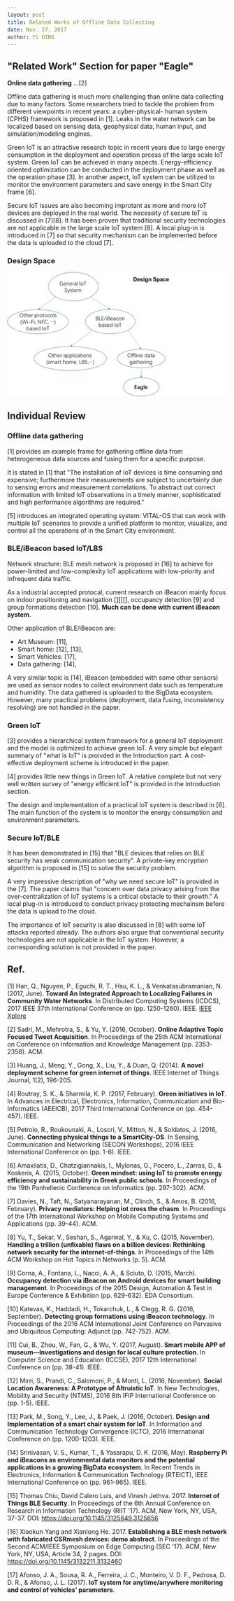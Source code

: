 ```yaml
--- 
layout: post
title: Related Works of Offline Data Collecting
date: Nov. 27, 2017
author: Yi DING
---
```


[comment]: # (Related Works of Offline Data Collecting)

## "Related Work" Section for paper "Eagle"

**Online data gathering** ...[2]

Offline data gathering is much more challenging than online data collecting due to many factors. Some researchers tried to tackle the problem from different viewpoints in recent years: a cyber-physical- human system (CPHS) framework is proposed in [1]. Leaks in the water network can be localized based on sensing data, geophysical data, human input, and simulation/modeling engines.

Green IoT is an attractive research topic in recent years due to large energy consumption in the deployment and operation prcess of the large scale IoT system. Green IoT can be achieved in many aspects. Energy-efficiency oriented optimization can be conducted in the deployment phase as well as the operation phase [3]. In another aspect, IoT system can be utilized to monitor the environment parameters and save energy in the Smart City frame [6].

Secure IoT issues are also becoming improtant as more and more IoT devices are deployed in the real world. The necessity of secure IoT is discussed in [7][8]. It has been proven that traditional security technologies are not applicable in the large scale IoT system [8]. A local plug-in is introduced in [7] so that security mechanism can be implemented before the data is uploaded to the cloud [7]. 

### Design Space
<p align = "center">
<img src="figures/eagle-design-space.png"  alt="design space">
</p>

## Individual Review

### Offline data gathering
[1] provides an example frame for gathering offline data from heterogeneous data sources and fusing them for a specific purpose. 

It is stated in [1] that "The installation of IoT devices is time consuming and expensive; furthermore their measurements are subject to uncertainty due to sensing errors and measurement correlations. To abstract out correct information with limited IoT observations in a timely manner, sophisticated and high performance algorithms are required."

[5] introduces an integrated operating system: VITAL-OS that can work with multiple IoT scenarios to provide a unified platform to monitor, visualize, and control all the operations of in the Smart City environment.


### BLE/iBeacon based IoT/LBS

Network structure: BLE mesh network is proposed in [16] to achieve for power-limited and low-complexity IoT applications with low-priority and infrequent data traffic.

As a industrial accepted protocal, current research on iBeacon mainly focus on indoor positioning and navigation [][][], occupancy detection [9] and group formations detection [10]. **Much can be done with current iBeacon system**.

Other application of BLE/iBeacon are: 
* Art Museum: [11], 
* Smart home: [12], [13],
* Smart Vehicles: [17],
* Data gathering: [14],

A very similar topic is [14], iBeacon (embedded with some other sensors) are used as sensor nodes to collect environment data such as temperature and humidity. The data gathered is  uploaded to the BigData ecosystem. However, many practical problems (deployment, data fusing, inconsistency resolving) are not handled in the paper. 


### Green IoT
[3] provides a hierarchical system framework for a general IoT deployment and the model is optimized to achieve green IoT. A very simple but elegant summary of "what is IoT" is proivded in the Introduction part. A cost-effective deployment scheme is introduced in the paper.

[4] provides little new things in Green IoT. A relative complete but not very well written survey of "energy efficient IoT" is provided in the Introduction section. 

The design and implementation of a practical IoT system is described in [6]. The main function of the system is to monitor the energy consumption and environment parameters.

### Secure IoT/BLE
It has been demonstrated in [15] that "BLE devices that relies on BLE security has weak communication security". A private-key encryption algorithm is proposed in [15] to solve the  security problem.

A very impressive description of "why we need secure IoT" is provided in the [7]. The paper claims that "concern over data privacy arising from the over-centralization of IoT systems is a critical obstacle to their growth."  A local plug-in is introduced to conduct privacy protecting mechainsm before the data is upload to the cloud.

The importance of IoT security is also discussed in [8] with some IoT attacks reported already. The authors also argue that conventional security technologies are not applicable in the IoT system. However, a corresponding solution is not provided in the paper.

## Ref.
[1] Han, Q., Nguyen, P., Eguchi, R. T., Hsu, K. L., & Venkatasubramanian, N. (2017, June). **Toward An Integrated Approach to Localizing Failures in Community Water Networks**. In Distributed Computing Systems (ICDCS), 2017 IEEE 37th International Conference on (pp. 1250-1260). IEEE. 
[IEEE Xplore](http://ieeexplore.ieee.org.ezp1.lib.umn.edu/stamp/stamp.jsp?tp=&arnumber=7980065&tag=1)

[2] Sadri, M., Mehrotra, S., & Yu, Y. (2016, October). **Online Adaptive Topic Focused Tweet Acquisition**. In Proceedings of the 25th ACM International on Conference on Information and Knowledge Management (pp. 2353-2358). ACM.

[3] Huang, J., Meng, Y., Gong, X., Liu, Y., & Duan, Q. (2014). **A novel deployment scheme for green internet of things**. IEEE Internet of Things Journal, 1(2), 196-205.

[4] Routray, S. K., & Sharmila, K. P. (2017, February). **Green initiatives in IoT**. In Advances in Electrical, Electronics, Information, Communication and Bio-Informatics (AEEICB), 2017 Third International Conference on (pp. 454-457). IEEE.

[5] Petrolo, R., Roukounaki, A., Loscri, V., Mitton, N., & Soldatos, J. (2016, June). **Connecting physical things to a SmartCity-OS**. In Sensing, Communication and Networking (SECON Workshops), 2016 IEEE International Conference on (pp. 1-6). IEEE.

[6] Amaxilatis, D., Chatzigiannakis, I., Mylonas, G., Pocero, L., Zarras, D., & Koskeris, A. (2015, October). **Green mindset: using IoT to promote energy efficiency and sustainability in Greek public schools**. In Proceedings of the 19th Panhellenic Conference on Informatics (pp. 297-302). ACM.

[7] Davies, N., Taft, N., Satyanarayanan, M., Clinch, S., & Amos, B. (2016, February). **Privacy mediators: Helping iot cross the chasm**. In Proceedings of the 17th International Workshop on Mobile Computing Systems and Applications (pp. 39-44). ACM.

[8] Yu, T., Sekar, V., Seshan, S., Agarwal, Y., & Xu, C. (2015, November). **Handling a trillion (unfixable) flaws on a billion devices: Rethinking network security for the internet-of-things**. In Proceedings of the 14th ACM Workshop on Hot Topics in Networks (p. 5). ACM.

[9] Corna, A., Fontana, L., Nacci, A. A., & Sciuto, D. (2015, March). **Occupancy detection via iBeacon on Android devices for smart building management**. In Proceedings of the 2015 Design, Automation & Test in Europe Conference & Exhibition (pp. 629-632). EDA Consortium.

[10] Katevas, K., Haddadi, H., Tokarchuk, L., & Clegg, R. G. (2016, September). **Detecting group formations using iBeacon technology**. In Proceedings of the 2016 ACM International Joint Conference on Pervasive and Ubiquitous Computing: Adjunct (pp. 742-752). ACM.

[11] Cui, B., Zhou, W., Fan, G., & Wu, Y. (2017, August). **Smart mobile APP of museum—Investigations and design for local culture protection**. In Computer Science and Education (ICCSE), 2017 12th International Conference on (pp. 38-41). IEEE.

[12] Mirri, S., Prandi, C., Salomoni, P., & Monti, L. (2016, November). **Social Location Awareness: A Prototype of Altruistic IoT**. In New Technologies, Mobility and Security (NTMS), 2016 8th IFIP International Conference on (pp. 1-5). IEEE.

[13] Park, M., Song, Y., Lee, J., & Paek, J. (2016, October). **Design and Implementation of a smart chair system for IoT**. In Information and Communication Technology Convergence (ICTC), 2016 International Conference on (pp. 1200-1203). IEEE.

[14] Srinivasan, V. S., Kumar, T., & Yasarapu, D. K. (2016, May). **Raspberry Pi and iBeacons as environmental data monitors and the potential applications in a growing BigData ecosystem**. In Recent Trends in Electronics, Information & Communication Technology (RTEICT), IEEE International Conference on (pp. 961-965). IEEE.

[15] Thomas Chiu, David Calero Luis, and Vinesh Jethva. 2017. **Internet of Things BLE Security**. In Proceedings of the 6th Annual Conference on Research in Information Technology (RIIT '17). ACM, New York, NY, USA, 37-37. DOI: https://doi.org/10.1145/3125649.3125656

[16] Xiaokun Yang and Xianlong He. 2017. **Establishing a BLE mesh network with fabricated CSRmesh devices: demo abstract**. In Proceedings of the Second ACM/IEEE Symposium on Edge Computing (SEC '17). ACM, New York, NY, USA, Article 34, 2 pages. DOI: https://doi.org/10.1145/3132211.3132460

[17] Afonso, J. A., Sousa, R. A., Ferreira, J. C., Monteiro, V. D. F., Pedrosa, D. D. R., & Afonso, J. L. (2017). **IoT system for anytime/anywhere monitoring and control of vehicles’ parameters**.